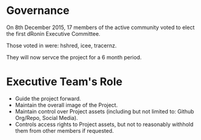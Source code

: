 Governance
==========
On 8th December 2015, 17 members of the active community voted to elect the first dRonin Executive Committee.

Those voted in were: hshred, icee, tracernz.

They will now servce the project for a 6 month period.

Executive Team's Role
=====================
* Guide the project forward.
* Maintain the overall image of the Project.
* Maintain control over Project assets (including but not limited to: Github Org/Repo, Social Media).
* Controls access rights to Project assets, but not to reasonably withhold them from other members if requested.
